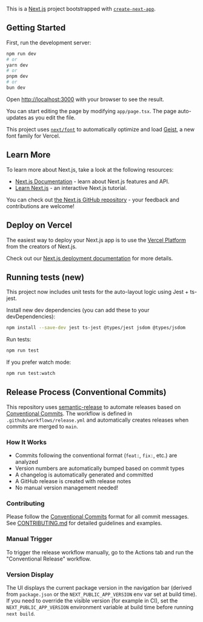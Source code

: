 This is a [Next.js](https://nextjs.org) project bootstrapped with [`create-next-app`](https://nextjs.org/docs/app/api-reference/cli/create-next-app).

## Getting Started

First, run the development server:

```bash
npm run dev
# or
yarn dev
# or
pnpm dev
# or
bun dev
```

Open [http://localhost:3000](http://localhost:3000) with your browser to see the result.

You can start editing the page by modifying `app/page.tsx`. The page auto-updates as you edit the file.

This project uses [`next/font`](https://nextjs.org/docs/app/building-your-application/optimizing/fonts) to automatically optimize and load [Geist](https://vercel.com/font), a new font family for Vercel.

## Learn More

To learn more about Next.js, take a look at the following resources:

- [Next.js Documentation](https://nextjs.org/docs) - learn about Next.js features and API.
- [Learn Next.js](https://nextjs.org/learn) - an interactive Next.js tutorial.

You can check out [the Next.js GitHub repository](https://github.com/vercel/next.js) - your feedback and contributions are welcome!

## Deploy on Vercel

The easiest way to deploy your Next.js app is to use the [Vercel Platform](https://vercel.com/new?utm_medium=default-template&filter=next.js&utm_source=create-next-app&utm_campaign=create-next-app-readme) from the creators of Next.js.

Check out our [Next.js deployment documentation](https://nextjs.org/docs/app/building-your-application/deploying) for more details.

## Running tests (new)

This project now includes unit tests for the auto-layout logic using Jest + ts-jest.

Install new dev dependencies (you can add these to your devDependencies):

```bash
npm install --save-dev jest ts-jest @types/jest jsdom @types/jsdom
```

Run tests:

```bash
npm run test
```

If you prefer watch mode:

```bash
npm run test:watch
```

## Release Process (Conventional Commits)

This repository uses [semantic-release](https://semantic-release.gitbook.io/) to automate releases based on [Conventional Commits](https://www.conventionalcommits.org/). The workflow is defined in `.github/workflows/release.yml` and automatically creates releases when commits are merged to `main`.

### How It Works

- Commits following the conventional format (`feat:`, `fix:`, etc.) are analyzed
- Version numbers are automatically bumped based on commit types
- A changelog is automatically generated and committed
- A GitHub release is created with release notes
- No manual version management needed!

### Contributing

Please follow the [Conventional Commits](https://www.conventionalcommits.org/) format for all commit messages. See [CONTRIBUTING.md](./CONTRIBUTING.md) for detailed guidelines and examples.

### Manual Trigger

To trigger the release workflow manually, go to the Actions tab and run the "Conventional Release" workflow.

### Version Display

The UI displays the current package version in the navigation bar (derived from `package.json` or the `NEXT_PUBLIC_APP_VERSION` env var set at build time). If you need to override the visible version (for example in CI), set the `NEXT_PUBLIC_APP_VERSION` environment variable at build time before running `next build`.
